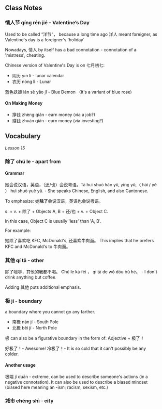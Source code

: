 
## Class Notes

### 情人节 qíng rén jié - Valentine’s Day

Used to be called “洋节”， because a long time ago 洋人 meant foreigner, as Valentine's day is a foreigner's 'holiday'

Nowadays, 情人 by itself has a bad connotation - connotation of a 'mistress', cheating.

Chinese version of Valentine's Day is on 七月初七: 
- 阴历 yīn lì - lunar calendar 
- 农历 nóng lì - Lunar

蓝色妖姬 lán sè yāo jī - Blue Demon （it's a variant of blue rose)

#### On Making Money
- 挣钱 zhèng qián - earn money (via a job?)
- 赚钱 zhuàn qián - earn money (via investing?)

## Vocabulary

_Lesson 15_

### 除了 chú le - apart from

#### Grammar
她会说汉语，英语，（还/也）会说粤语。Tā huì shuō hàn yǔ, yīng yǔ,（ hái / yě ） huì shuō yuè yǔ. - She speaks Chinese, English, and also Cantonese.

To emphasize:
她**除了**会说汉语，英语也会说粤语。

s. + v. + 除了 + Objects A, B + 还/也 + v. + Object C.

In this case, Object C is usually 'less' than 'A, B'.

For example:

她除了喜欢吃 KFC, McDonald's, 还喜欢牛肉面。 This implies that he prefers KFC and McDonald's to 牛肉面。

### 其他 qí tā - other

除了咖啡，其他的我都不喝。 Chú le kā fēi ， qí tā de wǒ dōu bù hē。 - I don't drink anything but coffee.

Adding 其他 puts additional emphasis.

### 极 jí - boundary 

a boundary where you cannot go any farther.

- 南极 nán jí - South Pole
- 北极 běi jí - North Pole

极 can also be a figurative boundary in the form of: Adjective + 极了！

好极了！- Awesome!
冷极了！- It is so cold that it can't possibly be any colder.

#### Another usage

极端 jí duān - extreme, can be used to describe someone's actions (in a negative connotation). It can also be used to describe a biased mindset (biased here meaning an -ism; racism, sexism, etc.)

### 城市 chéng shì - city
